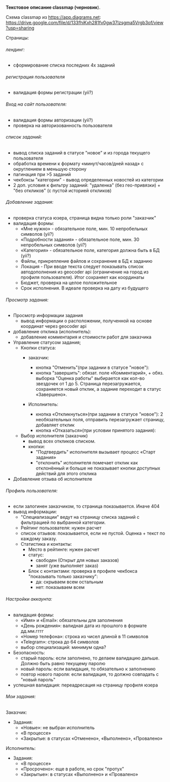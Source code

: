**Текстовое описание classmap (черновик**).

Cхема classmap из https://app.diagrams.net:
https://drive.google.com/file/d/133fhiKxh281fv0gw37lzsgma5Vrgb3of/view?usp=sharing


Страницы:

###### лендинг:
- сформирование списка последних 4х заданий

###### регистрация пользователя
- валидация формы регистрации (yii?)

###### Вход на сайт пользователя:
- валидация формы авторизации (yii?)
- проверка на авторизованность пользователя

###### список заданий:
- вывод списка заданий в статусе "новое" и из города текущего пользователя
- обработка времени к формату «минут/часов/дней назад» с округлением в меньшую сторону
- пагинация при >5 заданий
- чекбоксы "категории" - вывод определенных новостей из категории
- 2 доп. условия к фильтру заданий: "удаленка" (без гео-привязки) + "без откликов" (с пустой историей откликов)

###### Добавление задания:
- проверка статуса юзера, страница видна только роли "заказчик"
- валидация формы:
  - «Мне нужно» - обязательное поле, мин. 10 непробельных символов (yii?)
  - «Подробности задания» - обязательное поле, мин. 30 непробельных символов (yii?)
  - «Категория» - обязательное поле, категория должна быть в БД (yii?)
  - Файлы, прикрепление файлов и сохранение в БД к заданию
  - Локация - При вводе текста следует показывать список автодополнения из geocoder api (ограничение на город из профиля пользователя). Итог сохраняет как координаты
  - Бюджет, проверка на целое положительное
  - Срок исполнения. В идеале проверка на дату из будущего

###### Просмотр задания:
- Просмотр информации задания
  - вывод информации о расположении, полученной на основе координат через geocoder api
- добавление отклика (исполнитель):
  - добавление комментария и стоимости работ для заказчика
- Управление статусом задания;
  - Кнопки статуса:
    - заказчик:
      - кнопка "Отменить"(при задании в статусе "новое"):
      - кнопка "завершить": обязат. поле «Комментарий», + обяз. выборка "Оценка работы" выбирается как кол-во звездочек от 1 до 5. 
        Страница  перезагружается, сохраняется новый отклик, а задание переходит в статус «Завершено».
      
    - Исполнитель:
      - кнопка «Откликнуться»(при задании в статусе "новое"): 2 необязательных поля, отправить перезагружает страницу, добавляет отклик
      - кнопка «Отказаться»(при условии принятого задания):
   - Выбор исполнителя (заказчик)
      - вывод всех откликов списком.
      - кнопки:
        - "Подтвердить" исполнителя вызывает процесс «Старт задания»
        - "отклонить" исполнителя помечает отклик как отклонённый и больше не показывает кнопки доступных действий для этого отклика		
- Добавление отзыва об исполнителе


###### Профиль пользователя:
- если залогинен заказчиком, то страница показывается. Иначе 404
- вывод информации:
  - "Специализации" ведут на страницу списка заданий с фильтрацией по выбранной категории.
  - Рейтинг пользователя: нужен расчет
  - список отзывов: показывается, если не пустой. Оценка + текст по каждому заказу.
  - Статистика и контакты:
    - Место в рейтинге: нужен расчет
    - статус:
      - свободен (Открыт для новых заказов)
      - занят (уже выполняет заказ)
    - Блок с контактами: проверка в профиле чекбокса "показывать только заказчику":
      - да: скрываем всем остальным
      - нет: показываем всем

###### Настройки аккаунта:
- валидация формы:
  - «Имя» и «Email»: обязательны для заполнения
  -  «День рождения»:  валидная дата из прошлого в формате дд.мм.гггг
  - «Номер телефона»:  строка из чисел длиной в 11 символов
  - «Telegram»: строка до 64 символов
  - выбор специализаций: минимум одна?
- Безопасность:
  - старый пароль: если заполнено, то делаем валидацию дальше. Должно быть равно текущему паролю
  - новый пароль: если валидация, то обязательно к заполнению
  - повтор нового пароля: если валидация, то должно совпадать с "новый пароль"
- успешная валидация: переадресация на страницу профиля юзера


###### Мои задания:
Заказчик:
- Задания:
  - «Новые»: не выбран исполнитель
  - «В процессе»
  - «Закрытые: в статусах «Отменено», «Выполнено», «Провалено»

Исполнитель:
- Задания:
  - «В процессе»
  - «Просрочено»: еще в работе, но срок "протух"
  - «Закрытые»:  в статусах «Выполнено» и «Провалено»
